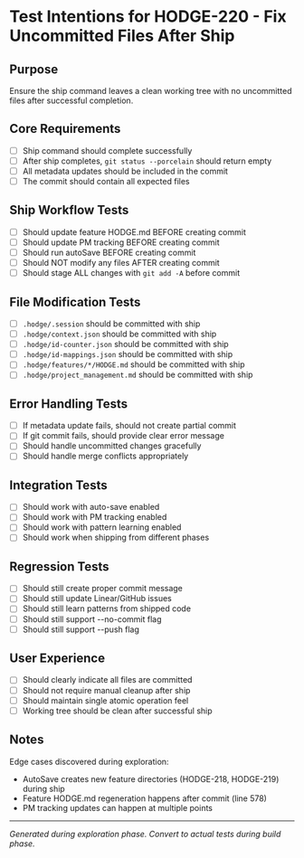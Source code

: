 # Test Intentions for HODGE-220 - Fix Uncommitted Files After Ship

## Purpose
Ensure the ship command leaves a clean working tree with no uncommitted files after successful completion.

## Core Requirements
- [ ] Ship command should complete successfully
- [ ] After ship completes, `git status --porcelain` should return empty
- [ ] All metadata updates should be included in the commit
- [ ] The commit should contain all expected files

## Ship Workflow Tests
- [ ] Should update feature HODGE.md BEFORE creating commit
- [ ] Should update PM tracking BEFORE creating commit
- [ ] Should run autoSave BEFORE creating commit
- [ ] Should NOT modify any files AFTER creating commit
- [ ] Should stage ALL changes with `git add -A` before commit

## File Modification Tests
- [ ] `.hodge/.session` should be committed with ship
- [ ] `.hodge/context.json` should be committed with ship
- [ ] `.hodge/id-counter.json` should be committed with ship
- [ ] `.hodge/id-mappings.json` should be committed with ship
- [ ] `.hodge/features/*/HODGE.md` should be committed with ship
- [ ] `.hodge/project_management.md` should be committed with ship

## Error Handling Tests
- [ ] If metadata update fails, should not create partial commit
- [ ] If git commit fails, should provide clear error message
- [ ] Should handle uncommitted changes gracefully
- [ ] Should handle merge conflicts appropriately

## Integration Tests
- [ ] Should work with auto-save enabled
- [ ] Should work with PM tracking enabled
- [ ] Should work with pattern learning enabled
- [ ] Should work when shipping from different phases

## Regression Tests
- [ ] Should still create proper commit message
- [ ] Should still update Linear/GitHub issues
- [ ] Should still learn patterns from shipped code
- [ ] Should still support --no-commit flag
- [ ] Should still support --push flag

## User Experience
- [ ] Should clearly indicate all files are committed
- [ ] Should not require manual cleanup after ship
- [ ] Should maintain single atomic operation feel
- [ ] Working tree should be clean after successful ship

## Notes
Edge cases discovered during exploration:
- AutoSave creates new feature directories (HODGE-218, HODGE-219) during ship
- Feature HODGE.md regeneration happens after commit (line 578)
- PM tracking updates can happen at multiple points

---
*Generated during exploration phase. Convert to actual tests during build phase.*
